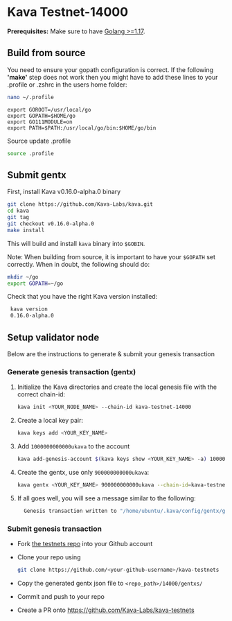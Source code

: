 # Kava Testnet-14000

**Prerequisites:** Make sure to have [Golang >=1.17](https://golang.org/).

## Build from source

You need to ensure your gopath configuration is correct. If the following **'make'** step does not work then you might have to add these lines to your .profile or .zshrc in the users home folder:

```sh
nano ~/.profile
```

```
export GOROOT=/usr/local/go
export GOPATH=$HOME/go
export GO111MODULE=on
export PATH=$PATH:/usr/local/go/bin:$HOME/go/bin
```

Source update .profile

```sh
source .profile
```

## Submit gentx

First, install Kava v0.16.0-alpha.0 binary

```sh
git clone https://github.com/Kava-Labs/kava.git
cd kava
git tag
git checkout v0.16.0-alpha.0
make install
```

This will build and install `kava` binary into `$GOBIN`.

Note: When building from source, it is important to have your `$GOPATH` set correctly. When in doubt, the following should do:

```sh
mkdir ~/go
export GOPATH=~/go
```

Check that you have the right Kava version installed:

```bash
 kava version
 0.16.0-alpha.0
```

## Setup validator node

Below are the instructions to generate & submit your genesis transaction

### Generate genesis transaction (gentx)

1. Initialize the Kava directories and create the local genesis file with the correct chain-id:

   ```bash
   kava init <YOUR_NODE_NAME> --chain-id kava-testnet-14000
   ```

2. Create a local key pair:

   ```bash
   kava keys add <YOUR_KEY_NAME>
   ```

3. Add `1000000000000ukava` to the account

   ```bash
   kava add-genesis-account $(kava keys show <YOUR_KEY_NAME> -a) 1000000000000ukava
   ```

4. Create the gentx, use only `900000000000ukava`:

   ```bash
   kava gentx <YOUR_KEY_NAME> 900000000000ukava --chain-id=kava-testnet-14000
   ```

5. If all goes well, you will see a message similar to the following:

   ```bash
     Genesis transaction written to "/home/ubuntu/.kava/config/gentx/gentx-******.json"
   ```

### Submit genesis transaction

- Fork [the testnets repo](https://github.com/Kava-Labs/kava-testnets) into your Github account

- Clone your repo using

  ```bash
  git clone https://github.com/<your-github-username>/kava-testnets
  ```

- Copy the generated gentx json file to `<repo_path>/14000/gentxs/`
- Commit and push to your repo
- Create a PR onto https://github.com/Kava-Labs/kava-testnets
